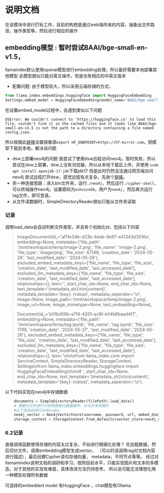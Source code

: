 # 说明文档
在该模块中进行打标工作，目前的构想是通过web端传来的内容，抽象出文件路径，操作类型等，然后进行相应的操作
## embedding模型 : 暂时尝试BAAI/bge-small-en-v1.5，
llamaindex默认使用openai模型进行embedding处理，所以最好需要本地部署其他模型
此模型貌似只能对英文操作，但是也有相应的中英文版本
- 配置问题: 由于模型较大，所以采用云端存储的方式，
```python
from llama_index.embeddings.huggingface import HuggingFaceEmbedding
Settings.embed_model = HuggingFaceEmbedding(model_name="BAAI/bge-small-en-v1.5")
```
在设置embed_model过程中，会遇到类似以下问题
```shell
OSError: We couldn't connect to 'https://huggingface.co' to load this file, couldn't find it in the cached files and it looks like BAAI/bge-small-en-v1.5 is not the path to a directory containing a file named config.json.
```
所以根据此[链接](#https://blog.csdn.net/weixin_43431218/article/details/135403324)设置镜像源`export HF_ENDPOINT=https://hf-mirror.com`，把模型下载到本地，解决该问题

- dsw上部署neo4j的问题
我尝试了使用dsw远程访问neo4j，暂时失败，所以尝试在dsw上部署，dsw上没有浏览器，所以从本地下载后上传，并使用
    `sudo apt install openjdk-17-jdk`下载jdk17
但是此时仍然没法通过网页端访问neo4j
尝试远程打开dsw，感觉远程有点复杂，先放个[链接](#https://blog.csdn.net/Zheng113/article/details/135351718)。
- 另一种连接思路：进入bin文件夹，运行`./neo4j`，然后运行`./cypher-shell`，可以终端操作neo4j，设置密码为`oshvivo50`，用户为`neo4j`，然后再次运行tag文件，即可登录。
- 从文件读数据时，SimpleDirectoryReader貌似只能从文件夹读取
### 记录
调用load_data会自动判断文件类型，并且有个初始化id，包括以下内容
> ImageDocument(id_='af11e34b-d33b-4ede-9e97-e41343d3516a', embedding=None, metadata={'file_path': '/mnt/workspace/temp/image-2.png', 'file_name': 'image-2.png', 'file_type': 'image/png', 'file_size': 67148, 'creation_date': '2024-05-28', 'last_modified_date': '2024-05-28'}, excluded_embed_metadata_keys=['file_name', 'file_type', 'file_size', 'creation_date', 'last_modified_date', 'last_accessed_date'], excluded_llm_metadata_keys=['file_name', 'file_type', 'file_size', 'creation_date', 'last_modified_date', 'last_accessed_date'], relationships={}, text='', start_char_idx=None, end_char_idx=None, text_template='{metadata_str}\n\n{content}', metadata_template='{key}: {value}', metadata_seperator='\n', image=None, image_path='/mnt/workspace/temp/image-2.png', image_url=None, image_mimetype=None, text_embedding=None),

> Document(id_='b0fbd59b-a7f4-4201-ac8f-e04b6baad4f7', embedding=None, metadata={'file_path': '/mnt/workspace/temp/tag.ipynb', 'file_name': 'tag.ipynb', 'file_size': 1799, 'creation_date': '2024-05-27', 'last_modified_date': '2024-05-26'}, excluded_embed_metadata_keys=['file_name', 'file_type', 'file_size', 'creation_date', 'last_modified_date', 'last_accessed_date'], excluded_llm_metadata_keys=['file_name', 'file_type', 'file_size', 'creation_date', 'last_modified_date', 'last_accessed_date'], relationships={}, text='\n\n\nfrom llama_index.core import ServiceContext, SimpleDirectoryReader, StorageContext, Settings\nfrom llama_index.embeddings.huggingface import HuggingFaceEmbedding\n\n\n# ', start_char_idx=None, end_char_idx=None, text_template='{metadata_str}\n\n{content}', metadata_template='{key}: {value}', metadata_seperator='\n'), 

以下代码实现在neo4j中存储数据
```python
    documents = SimpleDirectoryReader(filePath).load_data()
    # 需要对文件进行分块和提取元数据操作，分为文本和图片
    #以下将自动进行分块index
    neo4j_vector = Neo4jVectorStore(username, password, url, embed_dim)
    storage_context = StorageContext.from_defaults(vector_store=neo4j_vector)
```

### 6.2记录
直接调用函数使得存储的内容太过复杂，不如进行精细化处理？ 先加载数据，然后切分文件，调用embedding模型生成vector， （可以的话调用rag对文档内容进行描述），最后创建Cypher语句存储向量， metadata，不同节点等等。
经过对llamamindex说明文档的调研和学习，按照目前水平，只能实现图片和文本的多模态，对于其他的实现有难度，具体改进方法仍待思考。
所以说可能无法理想化用一种模型处理所有数据

可选择的embedded model 有HuggingFace ，chat模型有Ollama
